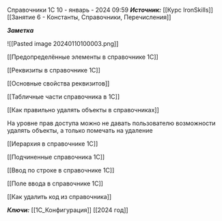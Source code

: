 
Справочники 1С
 10 - январь - 2024  09:59 
***Источник:***  [[Курс IronSkills]] [[Занятие 6 - Константы, Справочники, Перечисления]]

***Заметка*** 

![[Pasted image 20240110100003.png]]

[[Предопределённые элементы в справочнике 1С]]

[[Реквизиты в справочнике 1С]]

[[Основные свойства реквизитов]]

[[Табличные части справочника в 1С]]

[[Как правильно удалять объекты в справочниках]]

На уровне прав доступа можно не давать пользователю возможности удалять объекты, а только помечать на удаление

[[Иерархия в справочнике 1С]]

[[Подчиненные справочника 1С]]

[[Ввод по строке в справочнике 1С]]

[[Поле ввода в справочнике 1С]]

[[Как удалить код из справочника]]

***Ключи:*** [[1С_Конфигурация]] [[2024 год]]